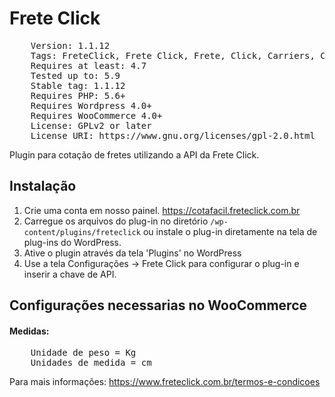 # Frete Click

<pre>
    Version: 1.1.12
    Tags: FreteClick, Frete Click, Frete, Click, Carriers, Carrier, Transportadoras, Transportadora, Correios, Frete, Cálculo de Frete
    Requires at least: 4.7
    Tested up to: 5.9
    Stable tag: 1.1.12
    Requires PHP: 5.6+
    Requires Wordpress 4.0+
    Requires WooCommerce 4.0+
    License: GPLv2 or later
    License URI: https://www.gnu.org/licenses/gpl-2.0.html
</pre>

Plugin para cotação de fretes utilizando a API da Frete Click.

## Instalação
1. Crie uma conta em nosso painel. https://cotafacil.freteclick.com.br
2. Carregue os arquivos do plug-in no diretório `/wp-content/plugins/freteclick` ou instale o plug-in diretamente na tela de plug-ins do WordPress.
3. Ative o plugin através da tela 'Plugins' no WordPress
4. Use a tela Configurações -> Frete Click para configurar o plug-in e inserir a chave de API.

## Configurações necessarias no WooCommerce

#### Medidas: 

<pre>
    Unidade de peso = Kg
    Unidades de medida = cm
</pre>

Para mais informações:
https://www.freteclick.com.br/termos-e-condicoes